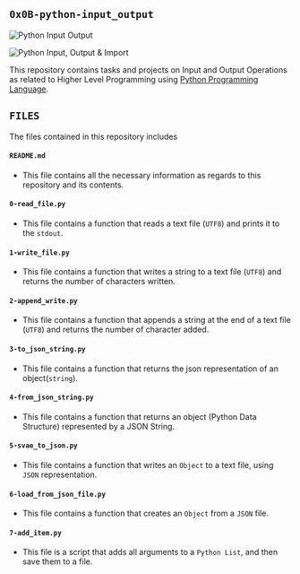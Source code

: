## `0x0B-python-input_output`

![Python Input Output](https://pynative.com/wp-content/uploads/2019/02/python_input_and_output.png)

![Python Input, Output & Import](https://www.tutsmake.com/wp-content/uploads/2020/02/Python-Type-Python-I-O-Input-Output-and-Import-Example.jpeg)

This repository contains tasks and projects on Input and Output Operations as related to Higher Level Programming using [Python Programming Language](https://en.wikipedia.org/wiki/Python_(programming_language)).

## `FILES`

The files contained in this repository includes

#### `README.md`
  - This file contains all the necessary information as regards to this repository and its contents.

#### `0-read_file.py`
  - This file contains a function that reads a text file (`UTF8`) and prints it to the `stdout`.

#### `1-write_file.py`
  - This file contains a function that writes a string to a text file (`UTF8`) and returns the number of characters written.

#### `2-append_write.py`
  - This file contains a function that appends a string at the end of a text file (`UTF8`) and returns the number of character added.

#### `3-to_json_string.py`
  - This file contains a function that returns the json representation of an object(`string`).

#### `4-from_json_string.py`
  - This file contains a function that returns an object (Python Data Structure) represented by a JSON String.

#### `5-svae_to_json.py`
  - This file contains a function that writes an `Object` to a text file, using `JSON` representation.

#### `6-load_from_json_file.py`
  - This file contains a function that creates an `Object` from a `JSON` file.

#### `7-add_item.py`
  - This file is a script that adds all arguments to a `Python List`, and then save them to a file.
